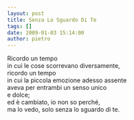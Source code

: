 ```yaml
---
layout: post
title: Senza Lo Sguardo Di Te
tags: []
date: 2009-01-03 15:14:00
author: pietro
---
```

Ricordo un tempo<br/>in cui le cose scorrevano diversamente,<br/>ricordo un tempo<br/>in cui la piccola emozione adesso assente<br/>aveva per entrambi un senso unico<br/>e dolce;<br/>ed è cambiato, io non so perché,<br/>ma lo vedo, solo senza lo sguardo di te.
